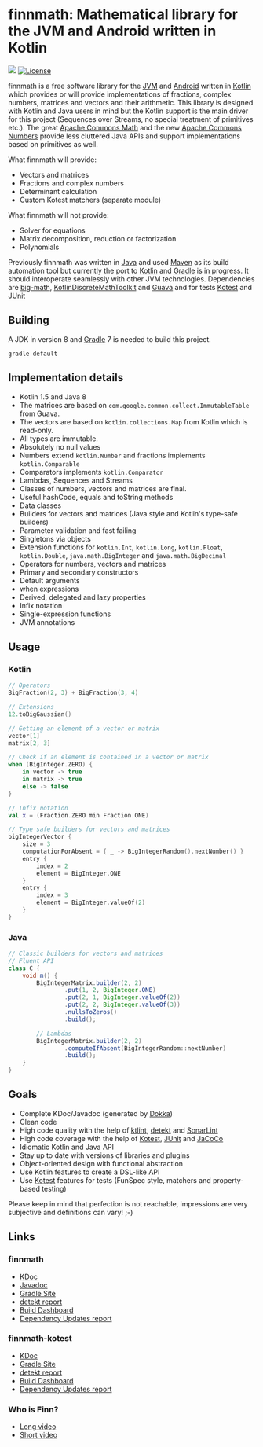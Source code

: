 # finnmath: Mathematical library for the JVM and Android written in Kotlin

![](https://github.com/ltennstedt/finnmath/workflows/Java%20CI/badge.svg)
[![License](https://img.shields.io/badge/license-Apache%20License%202.0-blue.svg)](https://www.apache.org/licenses/LICENSE-2.0)

finnmath is a free software library for the [JVM](https://www.java.com/) and [Android](https://www.android.com/)
written in [Kotlin](https://kotlinlang.org/) which provides or will provide implementations of fractions, complex
numbers, matrices and vectors and their arithmetic. This library is designed with Kotlin and Java users in mind but the
Kotlin support is the main driver for this project (Sequences over Streams, no special treatment of primitives etc.).
The great [Apache Commons Math](https://commons.apache.org/proper/commons-math/) and the new
[Apache Commons Numbers](https://commons.apache.org/proper/commons-numbers/) provide less cluttered Java APIs and
support implementations based on primitives as well.

What finnmath will provide:

* Vectors and matrices
* Fractions and complex numbers
* Determinant calculation
* Custom Kotest matchers (separate module)

What finnmath will not provide:

* Solver for equations
* Matrix decomposition, reduction or factorization
* Polynomials

Previously finnmath was written in [Java](https://www.java.com/) and used [Maven](https://maven.apache.org/) as its
build automation tool but currently the port to [Kotlin](https://kotlinlang.org/) and [Gradle](https://gradle.org/)
is in progress. It should interoperate seamlessly with other JVM technologies. Dependencies are
[big-math](https://eobermuhlner.github.io/big-math/),
[KotlinDiscreteMathToolkit](https://github.com/MarcinMoskala/KotlinDiscreteMathToolkit) and
[Guava](https://guava.dev/) and for tests [Kotest](https://kotest.io/) and [JUnit](https://junit.org/junit5/)

## Building

A JDK in version 8 and [Gradle](https://gradle.org/) 7 is needed to build this project.

```shell script
gradle default
```

## Implementation details

* Kotlin 1.5 and Java 8
* The matrices are based on `com.google.common.collect.ImmutableTable` from Guava.
* The vectors are based on `kotlin.collections.Map` from Kotlin which is read-only.
* All types are immutable.
* Absolutely no null values
* Numbers extend `kotlin.Number` and fractions implements `kotlin.Comparable`
* Comparators implements `kotlin.Comparator`
* Lambdas, Sequences and Streams
* Classes of numbers, vectors and matrices are final.
* Useful hashCode, equals and toString methods
* Data classes
* Builders for vectors and matrices (Java style and Kotlin's type-safe builders)
* Parameter validation and fast failing
* Singletons via objects
* Extension functions for `kotlin.Int`, `kotlin.Long`, `kotlin.Float`, `kotlin.Double`, `java.math.BigInteger` and
  `java.math.BigDecimal`
* Operators for numbers, vectors and matrices
* Primary and secondary constructors
* Default arguments
* when expressions
* Derived, delegated and lazy properties
* Infix notation
* Single-expression functions
* JVM annotations

## Usage

### Kotlin

```kotlin
// Operators
BigFraction(2, 3) + BigFraction(3, 4)

// Extensions
12.toBigGaussian()

// Getting an element of a vector or matrix
vector[1]
matrix[2, 3]

// Check if an element is contained in a vector or matrix
when (BigInteger.ZERO) {
    in vector -> true
    in matrix -> true
    else -> false
}

// Infix notation
val x = (Fraction.ZERO min Fraction.ONE)

// Type safe builders for vectors and matrices
bigIntegerVector {
    size = 3
    computationForAbsent = { _ -> BigIntegerRandom().nextNumber() }
    entry {
        index = 2
        element = BigInteger.ONE
    }
    entry {
        index = 3
        element = BigInteger.valueOf(2)
    }
}
```

### Java

```java
// Classic builders for vectors and matrices
// Fluent API
class C {
    void m() {
        BigIntegerMatrix.builder(2, 2)
                .put(1, 2, BigInteger.ONE)
                .put(2, 1, BigInteger.valueOf(2))
                .put(2, 2, BigInteger.valueOf(3))
                .nullsToZeros()
                .build();

        // Lambdas
        BigIntegerMatrix.builder(2, 2)
                .computeIfAbsent(BigIntegerRandom::nextNumber)
                .build();
    }
}
```

## Goals

* Complete KDoc/Javadoc (generated by [Dokka](https://github.com/Kotlin/dokka))
* Clean code
* High code quality with the help of [ktlint](https://ktlint.github.io/), [detekt](https://detekt.github.io/detekt/)
  and [SonarLint](https://www.sonarlint.org/)
* High code coverage with the help of [Kotest](https://kotest.io/), [JUnit](https://junit.org/junit5/) and
  [JaCoCo](https://www.jacoco.org/jacoco/)
* Idiomatic Kotlin and Java API
* Stay up to date with versions of libraries and plugins
* Object-oriented design with functional abstraction
* Use Kotlin features to create a DSL-like API
* Use [Kotest](https://kotest.io/) features for tests (FunSpec style, matchers and property-based testing)

Please keep in mind that perfection is not reachable, impressions are very subjective and definitions can vary! ;-)

## Links

### finnmath

* [KDoc](https://ltennstedt.github.io/finnmath/finnmath/dokka/html/index.html)
* [Javadoc](https://ltennstedt.github.io/finnmath/finnmath/dokka/javadoc/index.html)
* [Gradle Site](https://ltennstedt.github.io/finnmath/finnmath/docs/site/index.html)
* [detekt report](https://ltennstedt.github.io/finnmath/finnmath/reports/detekt/detekt.html)
* [Build Dashboard](https://ltennstedt.github.io/finnmath/finnmath/reports/buildDashboard/index.html)
* [Dependency Updates report](https://ltennstedt.github.io/finnmath/finnmath/dependencyUpdates/report.html)

### finnmath-kotest

* [KDoc](https://ltennstedt.github.io/finnmath/finnmath-kotest/dokka/html/index.html)
* [Gradle Site](https://ltennstedt.github.io/finnmath/finnmath-kotest/docs/site/index.html)
* [detekt report](https://ltennstedt.github.io/finnmath/finnmath-kotest/reports/detekt/detekt.html)
* [Build Dashboard](https://ltennstedt.github.io/finnmath/finnmath-kotest/reports/buildDashboard/index.html)
* [Dependency Updates report](https://ltennstedt.github.io/finnmath/finnmath-kotest/dependencyUpdates/report.html)

### Who is Finn?

* [Long video](https://www.youtube.com/watch?v=Z8-rtor3G9Q)
* [Short video](https://www.youtube.com/watch?v=0DZ1VT5kbw4)
